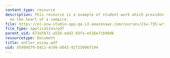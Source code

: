 ```yaml
---
content_type: resource
description: This resource is a example of student work which provides information
  on the heart of a vampire.
file: https://ol-ocw-studio-app-qa.s3.amazonaws.com/courses/21w-735-writing-and-reading-the-essay-fall-2005/d5490d79b9114c09dd4392f25096f194_antler_essay.pdf
file_type: application/pdf
parent_uid: 673e5671-a558-edd2-93fa-e516e7cb98d6
resourcetype: Document
title: antler_essay.pdf
uid: d5490d79-b911-4c09-dd43-92f25096f194
---
```

